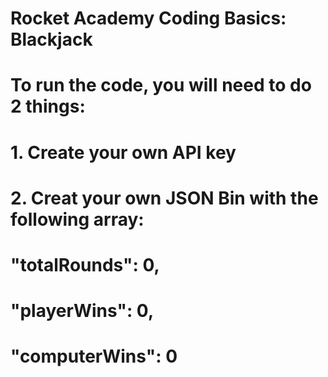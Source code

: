 # Rocket Academy Coding Basics: Blackjack

# To run the code, you will need to do 2 things:

# 1. Create your own API key

# 2. Creat your own JSON Bin with the following array:

# "totalRounds": 0,

# "playerWins": 0,

# "computerWins": 0
